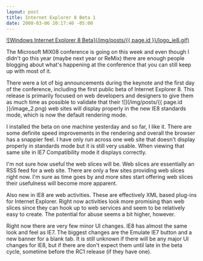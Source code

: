 ```yaml
---
layout: post
title: Internet Explorer 8 Beta 1
date: 2008-03-06 20:17:40 -05:00
---
```


[![Windows Internet Explorer 8 Beta](/img/posts/{{ page.id }}/logo_ie8.gif)](http://www.microsoft.com/windows/products/winfamily/ie/ie8/getitnow.mspx)  

The Microsoft MIX08 conference is going on this week and even though I didn't go this year (maybe next year or ReMix) there are enough people blogging about what's happening at the conference that you can still keep up with most of it.

There were a lot of big announcements during the keynote and the first day of the conference, including the first public beta of Internet Explorer 8. This release is primarily focused on web developers and designers to give them as much time as possible to validate that their ![](/img/posts/{{ page.id }}/image_2.png) web sites will display properly in the new IE8 standards mode, which is now the default rendering mode.

I installed the beta on one machine yesterday and so far, I like it. There are some definite speed improvements in the rendering and overall the browser has a snappier feel. I have only run across one web site that doesn't display properly in standards mode but it is still very usable. When viewing that same site in IE7 Compatibility mode it displays correctly.

I'm not sure how useful the web slices will be. Web slices are essentially an RSS feed for a web site. There are only a few sites providing web slices right now. I'm sure as time goes by and more sites start offering web slices their usefulness will become more apparent.

Also new in IE8 are web activities. These are effectively XML based plug-ins for Internet Explorer. Right now activities look more promising than web slices since they can hook up to web services and seem to be relatively easy to create. The potential for abuse seems a bit higher, however.

Right now there are very few minor UI changes. IE8 has almost the same look and feel as IE7. The biggest changes are the Emulate IE7 button and a new banner for a blank tab. It is still unknown if there will be any major UI changes for IE8, but if there are don't expect them until late in the beta cycle, sometime before the RC1 release (if they have one).
